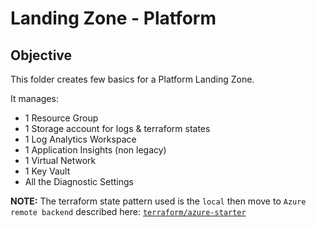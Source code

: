 # Landing Zone - Platform

## Objective

This folder creates few basics for a Platform Landing Zone.

It manages:

- 1 Resource Group
- 1 Storage account for logs & terraform states
- 1 Log Analytics Workspace
- 1 Application Insights (non legacy)
- 1 Virtual Network
- 1 Key Vault
- All the Diagnostic Settings

**NOTE:** The terraform state pattern used is the `local` then move to `Azure remote backend` described here: [`terraform/azure-starter`](https://github.com/embergershared/share-as-you-go/tree/main/terraform/azure-starter/1.terraform)
